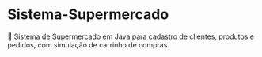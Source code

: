 # Sistema-Supermercado
🛒 Sistema de Supermercado em Java para cadastro de clientes, produtos e pedidos, com simulação de carrinho de compras.
